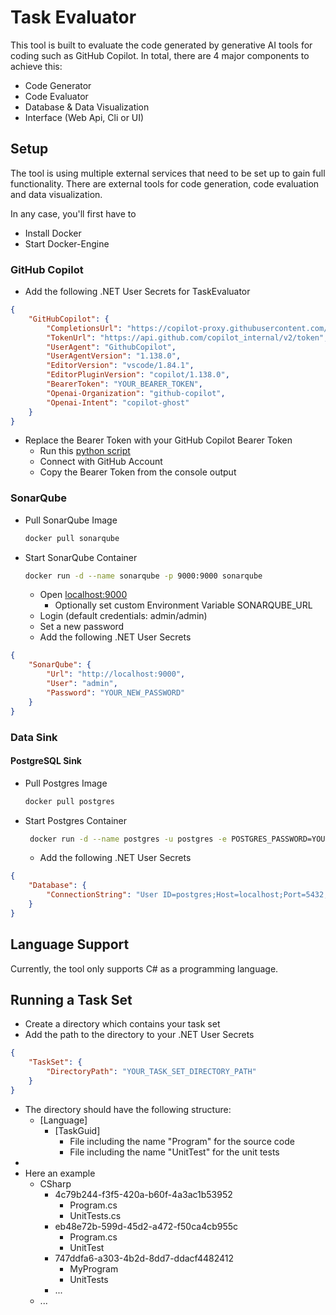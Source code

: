 # Task Evaluator

This tool is built to evaluate the code generated by generative AI tools for coding such as GitHub Copilot.
In total, there are 4 major components to achieve this:

- Code Generator
- Code Evaluator
- Database & Data Visualization
- Interface (Web Api, Cli or UI)

## Setup

The tool is using multiple external services that need to be set up to gain full functionality.
There are external tools for code generation, code evaluation and data visualization.

In any case, you'll first have to
- Install Docker
- Start Docker-Engine

### GitHub Copilot

- Add the following .NET User Secrets for TaskEvaluator

```json
{
    "GitHubCopilot": {
        "CompletionsUrl": "https://copilot-proxy.githubusercontent.com/v1/engines/copilot-codex/completions",
        "TokenUrl": "https://api.github.com/copilot_internal/v2/token",
        "UserAgent": "GithubCopilot",
        "UserAgentVersion": "1.138.0",
        "EditorVersion": "vscode/1.84.1",
        "EditorPluginVersion": "copilot/1.138.0",
        "BearerToken": "YOUR_BEARER_TOKEN",
        "Openai-Organization": "github-copilot",
        "Openai-Intent": "copilot-ghost"
    }
}
```

- Replace the Bearer Token with your GitHub Copilot Bearer Token
    - Run this [python script](https://github.com/aaamoon/copilot-gpt4-service/blob/master/shells/get_copilot_token.py)
    - Connect with GitHub Account
    - Copy the Bearer Token from the console output

### SonarQube
- Pull SonarQube Image
    ```bash
    docker pull sonarqube
    ```
- Start SonarQube Container
    ```bash
    docker run -d --name sonarqube -p 9000:9000 sonarqube
    ```
    - Open [localhost:9000](http://localhost:9000)
        - Optionally set custom Environment Variable SONARQUBE_URL
    - Login (default credentials: admin/admin)
    - Set a new password
    - Add the following .NET User Secrets

```json
{
    "SonarQube": {
        "Url": "http://localhost:9000",
        "User": "admin",
        "Password": "YOUR_NEW_PASSWORD"
    }
}
```

### Data Sink

#### PostgreSQL Sink
- Pull Postgres Image
    ```bash
    docker pull postgres
    ```
- Start Postgres Container
    ```bash
     docker run -d --name postgres -u postgres -e POSTGRES_PASSWORD=YOUR_PASSWORD -p 5432:5432 postgres
    ```
    - Add the following .NET User Secrets

```json
{
    "Database": {
        "ConnectionString": "User ID=postgres;Host=localhost;Port=5432;Password=YOUR_PASSWORD;"
    }
}
```

## Language Support

Currently, the tool only supports C# as a programming language.

## Running a Task Set

- Create a directory which contains your task set
- Add the path to the directory to your .NET User Secrets
```json
{
    "TaskSet": {
        "DirectoryPath": "YOUR_TASK_SET_DIRECTORY_PATH"
    }
}
```

- The directory should have the following structure:
  - [Language]
    - [TaskGuid]
      - File including the name "Program" for the source code
      - File including the name "UnitTest" for the unit tests
- 
- Here an example
    - CSharp
        - 4c79b244-f3f5-420a-b60f-4a3ac1b53952
            - Program.cs
            - UnitTests.cs
        - eb48e72b-599d-45d2-a472-f50ca4cb955c
            - Program.cs
            - UnitTest
        - 747ddfa6-a303-4b2d-8dd7-ddacf4482412
            - MyProgram
            - UnitTests
        - ...
    - ...